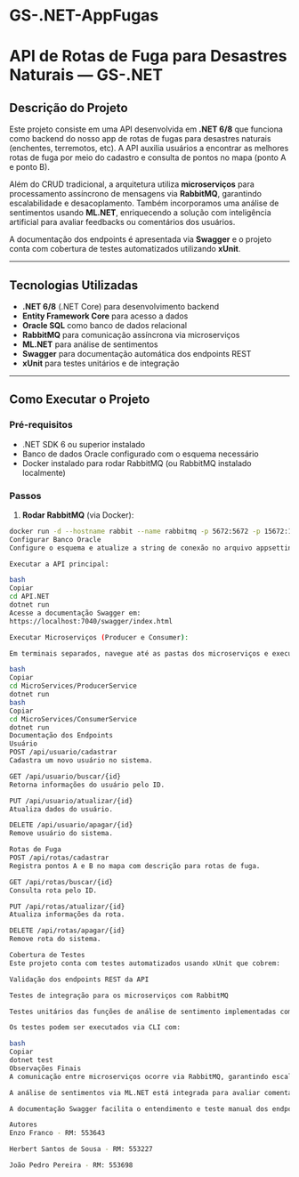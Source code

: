 # GS-.NET-AppFugas
# API de Rotas de Fuga para Desastres Naturais — GS-.NET

## Descrição do Projeto
Este projeto consiste em uma API desenvolvida em **.NET 6/8** que funciona como backend do nosso app de rotas de fugas para desastres naturais (enchentes, terremotos, etc). A API auxilia usuários a encontrar as melhores rotas de fuga por meio do cadastro e consulta de pontos no mapa (ponto A e ponto B).

Além do CRUD tradicional, a arquitetura utiliza **microserviços** para processamento assíncrono de mensagens via **RabbitMQ**, garantindo escalabilidade e desacoplamento. Também incorporamos uma análise de sentimentos usando **ML.NET**, enriquecendo a solução com inteligência artificial para avaliar feedbacks ou comentários dos usuários.

A documentação dos endpoints é apresentada via **Swagger** e o projeto conta com cobertura de testes automatizados utilizando **xUnit**.

---

## Tecnologias Utilizadas

- **.NET 6/8** (.NET Core) para desenvolvimento backend  
- **Entity Framework Core** para acesso a dados  
- **Oracle SQL** como banco de dados relacional  
- **RabbitMQ** para comunicação assíncrona via microserviços  
- **ML.NET** para análise de sentimentos  
- **Swagger** para documentação automática dos endpoints REST  
- **xUnit** para testes unitários e de integração  

---

## Como Executar o Projeto

### Pré-requisitos

- .NET SDK 6 ou superior instalado  
- Banco de dados Oracle configurado com o esquema necessário  
- Docker instalado para rodar RabbitMQ (ou RabbitMQ instalado localmente)

### Passos

1. **Rodar RabbitMQ** (via Docker):

```bash
docker run -d --hostname rabbit --name rabbitmq -p 5672:5672 -p 15672:15672 rabbitmq:3-management
Configurar Banco Oracle
Configure o esquema e atualize a string de conexão no arquivo appsettings.json do projeto API.

Executar a API principal:

bash
Copiar
cd API.NET
dotnet run
Acesse a documentação Swagger em:
https://localhost:7040/swagger/index.html

Executar Microserviços (Producer e Consumer):

Em terminais separados, navegue até as pastas dos microserviços e execute:

bash
Copiar
cd MicroServices/ProducerService
dotnet run
bash
Copiar
cd MicroServices/ConsumerService
dotnet run
Documentação dos Endpoints
Usuário
POST /api/usuario/cadastrar
Cadastra um novo usuário no sistema.

GET /api/usuario/buscar/{id}
Retorna informações do usuário pelo ID.

PUT /api/usuario/atualizar/{id}
Atualiza dados do usuário.

DELETE /api/usuario/apagar/{id}
Remove usuário do sistema.

Rotas de Fuga
POST /api/rotas/cadastrar
Registra pontos A e B no mapa com descrição para rotas de fuga.

GET /api/rotas/buscar/{id}
Consulta rota pelo ID.

PUT /api/rotas/atualizar/{id}
Atualiza informações da rota.

DELETE /api/rotas/apagar/{id}
Remove rota do sistema.

Cobertura de Testes
Este projeto conta com testes automatizados usando xUnit que cobrem:

Validação dos endpoints REST da API

Testes de integração para os microserviços com RabbitMQ

Testes unitários das funções de análise de sentimento implementadas com ML.NET

Os testes podem ser executados via CLI com:

bash
Copiar
dotnet test
Observações Finais
A comunicação entre microserviços ocorre via RabbitMQ, garantindo escalabilidade e resiliência.

A análise de sentimentos via ML.NET está integrada para avaliar comentários ou feedbacks, podendo ser expandida conforme o projeto.

A documentação Swagger facilita o entendimento e teste manual dos endpoints da API.

Autores
Enzo Franco - RM: 553643

Herbert Santos de Sousa - RM: 553227

João Pedro Pereira - RM: 553698
